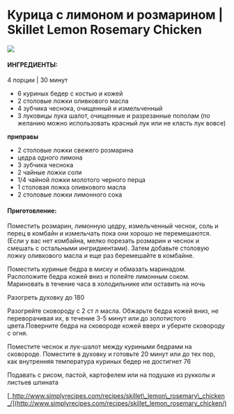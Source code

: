 ﻿---
image: https://s-media-cache-ak0.pinimg.com/564x/e6/1a/3a/e61a3a639b78bfef7d15f05df54deb80.jpg
---
# Курица с лимоном и розмарином \| Skillet Lemon Rosemary Chicken

![](https://s-media-cache-ak0.pinimg.com/564x/e6/1a/3a/e61a3a639b78bfef7d15f05df54deb80.jpg)

#### ИНГРЕДИЕНТЫ:

4 порции \| 30 минут

* 6 куриных бедер с костью и кожей
* 2 столовые ложки оливкового масла
* 4 зубчика чеснока, очищенный и измельченный
* 3 луковицы лука шалот, очищенные и разрезанные пополам \(по желанию можно использовать красный лук или не класть лук вовсе\)

**приправы**

* 2 столовые ложки свежего розмарина
* цедра одного лимона
* 3 зубчика чеснока
* 2 чайные ложки соли
* 1/4 чайной ложки молотого черного перца
* 1 столовая ложка оливкового масла
* 2 столовые ложки лимонного сока

#### Приготовление:

Поместить розмарин, лимонную цедру, измельченный чеснок, соль и перец в комбайн и измельчать пока они хорошо не перемешаются. \(Если у вас нет комбайна, мелко порезать розмарин и чеснок и смешать с остальными ингридиентами\). Затем добавьте столовую ложку оливкового масла и еще раз беремешайте в комбайне.

Поместить куриные бедра в миску и обмазать маринадом. Расположите бедра кожей вниз и полейте лимонным соком. Мариновать в течение часа в холодильнике или оставить на ночь

Разогреть духовку до 180

Разогрейте сковороду с 2 ст л масла. Обжарьте бедра кожей вниз, не переворачивая их, в течение 3-5 минут или до золотистого цвета.Поверните бедра на сковороде кожей вверх и уберите сковороду с огня.

Поместите чеснок и лук-шалот между куриными бедрами на сковороде. Поместите в духовку и готовьте 20 минут или до тех пор, как внутренняя температура куриных бедер не достигнет 76

Подавать с рисом, пастой, картофелем или на подушке из рукколы и листьев шпината

[_http://www.simplyrecipes.com/recipes/skillet\_lemon\_rosemary\_chicken_/](http://www.simplyrecipes.com/recipes/skillet_lemon_rosemary_chicken/)

